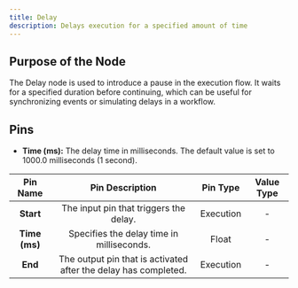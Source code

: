 ```yaml
---
title: Delay
description: Delays execution for a specified amount of time
---
```


## Purpose of the Node
The Delay node is used to introduce a pause in the execution flow. It waits for a specified duration before continuing, which can be useful for synchronizing events or simulating delays in a workflow.

## Pins
- **Time (ms):** The delay time in milliseconds. The default value is set to 1000.0 milliseconds (1 second).

| Pin Name | Pin Description | Pin Type | Value Type |
|:----------:|:-------------:|:------:|:------:|
| **Start** | The input pin that triggers the delay. | Execution | - |
| **Time (ms)** | Specifies the delay time in milliseconds. | Float | - |
| **End** | The output pin that is activated after the delay has completed. | Execution | - |